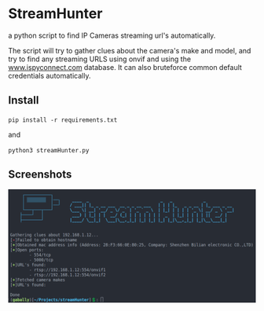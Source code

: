 # StreamHunter

a python script to find IP Cameras streaming url's automatically.

The script will try to gather clues about the camera's make and model, and try to find any streaming URLS using onvif and using the www.ispyconnect.com database. It can also bruteforce common default credentials automatically.

## Install

`pip install -r requirements.txt`

and 

`
python3 streamHunter.py
`

## Screenshots

![](screenshot.png)
